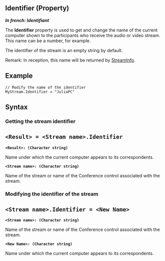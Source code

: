 


## Identifier (Property)

***In french: Identifiant***
	



<a name="XUse"></a>
<a name="Use"></a>
<a name="description"></a>
The **Identifier** property is used to get and change the name of the current computer shown to the participants who receive the audio or video stream. This name can be a number, for example.

The identifier of the stream is an empty string by default.

Remark: In reception, this name will be returned by [StreamInfo](../WDLang3/3039009.md).
<a name="Example1"></a>
<a name="sample_code"></a>

## Example


```wl
// Modify the name of the identifier
MyStream.Identifier = "JuliaPC"
```

<a name="XSYNTAX"></a>
<a name="SYNTAX1"></a>

## Syntax

### Getting the stream identifier

`<Result> = <Stream name>.Identifier`
---

**`<Result>: (Character string)`**

Name under which the current computer appears to its correspondents.

**`<Stream name>: (Character string)`**

Name of the stream or name of the Conference control associated with the stream.  


<a name="SYNTAX2"></a>

### Modifying the identifier of the stream

`<Stream name>.Identifier = <New Name>`
---

**`<Stream name>: (Character string)`**

Name of the stream or name of the Conference control associated with the stream.

**`<New Name>: (Character string)`**

Name under which the current computer appears to its correspondents.  




